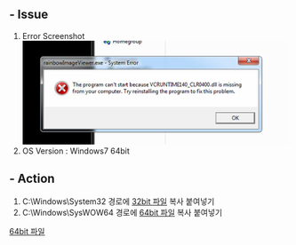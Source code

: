 ## - Issue
1. Error Screenshot  
![Error Screenshot](./vcruntime140_clr0400.dll%20Error.png)  
2. OS Version : Windows7 64bit
  
  
## - Action
1. C:\Windows\System32 경로에 [32bit 파일](./32bit/vcruntime140_clr0400.dll) 복사 붙여넣기  
2. C:\Windows\SysWOW64 경로에 [64bit 파일](./64bit/vcruntime140_clr0400.dll) 복사 붙여넣기

[64bit 파일](./64bit)
